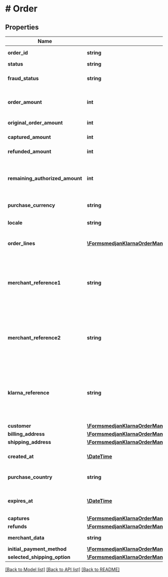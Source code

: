 # # Order

## Properties

Name | Type | Description | Notes
------------ | ------------- | ------------- | -------------
**order_id** | **string** | The unique order ID. Cannot be longer than 255 characters. | [optional]
**status** | **string** | The order status. | [optional]
**fraud_status** | **string** | Fraud status for the order. Either ACCEPTED, PENDING or REJECTED. | [optional]
**order_amount** | **int** | The order amount in minor units. That is the smallest currency unit available such as cent or penny. | [optional]
**original_order_amount** | **int** | The original order amount. In minor units. | [optional]
**captured_amount** | **int** | The total amount of all captures. In minor units. | [optional]
**refunded_amount** | **int** | The total amount of refunded for this order. In minor units. | [optional]
**remaining_authorized_amount** | **int** | The remaining authorized amount for this order. To increase the &#x60;remaining_authorized_amount&#x60; the &#x60;order_amount&#x60; needs to be increased. | [optional]
**purchase_currency** | **string** | The currency for this order. Specified in ISO 4217 format. | [optional]
**locale** | **string** | The customers locale. Specified according to RFC 1766. | [optional]
**order_lines** | [**\FormsmedjanKlarnaOrderManagement\Model\OrderLine[]**](OrderLine.md) | An array of order_line objects. Each line represents one item in the cart. | [optional]
**merchant_reference1** | **string** | The order number that the merchant should assign to the order. This is how a customer would reference the purchase they made. If supplied, it is labeled as the Order Number within post purchase communications as well as the Klarna App. | [optional]
**merchant_reference2** | **string** | Can be used to store your internal reference to the order. This is generally an internal reference number that merchants use as alternate identifier that matches their internal ERP or Order Management system. | [optional]
**klarna_reference** | **string** | A Klarna generated reference that is shorter than the Klarna Order Id and is used as a customer friendly reference. It is most often used as a reference when Klarna is communicating with the customer with regard to payment statuses. | [optional]
**customer** | [**\FormsmedjanKlarnaOrderManagement\Model\Customer**](Customer.md) |  | [optional]
**billing_address** | [**\FormsmedjanKlarnaOrderManagement\Model\Address**](Address.md) |  | [optional]
**shipping_address** | [**\FormsmedjanKlarnaOrderManagement\Model\Address**](Address.md) |  | [optional]
**created_at** | [**\DateTime**](\DateTime.md) | The time for the purchase. Formatted according to ISO 8601. | [optional]
**purchase_country** | **string** | The purchase country. Formatted according to ISO 3166-1 alpha-2. | [optional]
**expires_at** | [**\DateTime**](\DateTime.md) | Order expiration time. The order can only be captured until this time. Formatted according to ISO 8601. | [optional]
**captures** | [**\FormsmedjanKlarnaOrderManagement\Model\Capture[]**](Capture.md) | List of captures for this order. | [optional]
**refunds** | [**\FormsmedjanKlarnaOrderManagement\Model\Refund[]**](Refund.md) | List of refunds for this order. | [optional]
**merchant_data** | **string** | Text field for storing data about the order. Set at order creation. | [optional]
**initial_payment_method** | [**\FormsmedjanKlarnaOrderManagement\Model\InitialPaymentMethodDto**](InitialPaymentMethodDto.md) |  | [optional]
**selected_shipping_option** | [**\FormsmedjanKlarnaOrderManagement\Model\SelectedShippingOptionDto**](SelectedShippingOptionDto.md) |  | [optional]

[[Back to Model list]](../../README.md#models) [[Back to API list]](../../README.md#endpoints) [[Back to README]](../../README.md)
